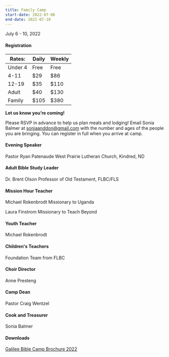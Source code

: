 ```yaml
---
title: Family Camp
start-date: 2022-07-06
end-date: 2022-07-10
---
```


July 6 - 10, 2022

#### Registration

| Rates:  | Daily | Weekly |
| ------- | ----- | ------ |
| Under 4 | Free  | Free   |
| 4-11    | $29   | $86    |
| 12-19   | $35   | $110   |
| Adult   | $40   | $130   |
| Family  | $105  | $380   |

**Let us know you’re coming!**

Please RSVP in advance to help us plan meals and lodging!
Email Sonia Balmer at <a href="mailto:soniaanddon@gmail.com">soniaanddon@gmail.com</a> with the number and ages of the people you are bringing. You can register in full when you arrive at camp.

#### Evening Speaker

Pastor Ryan Patenaude
West Prairie Lutheran Church, Kindred, ND

#### Adult Bible Study Leader

Dr. Brent Olson
Professor of Old Testament, FLBC/FLS

#### Mission Hour Teacher

Michael Rokenbrodt
Missionary to Uganda

Laura Finstrom
Missionary to Teach Beyond

#### Youth Teacher

Michael Rokenbrodt

#### Children's Teachers

Foundation Team from FLBC

#### Choir Director

Anne Presteng

#### Camp Dean

Pastor Craig Wentzel

#### Cook and Treasurer

Sonia Balmer

#### Downloads

[Galilee Bible Camp Brochure 2022](/files/family-bible-camp-brochure-2022.pdf)
